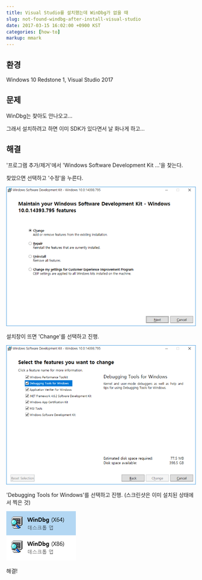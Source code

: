 ```yaml
---
title: Visual Studio를 설치했는데 WinDbg가 없을 때
slug: not-found-windbg-after-install-visual-studio
date: 2017-03-15 16:02:00 +0900 KST
categories: [how-to]
markup: mmark
---
```


## 환경

Windows 10 Redstone 1, Visual Studio 2017

## 문제

WinDbg는 찾아도 안나오고...

그래서 설치하려고 하면 이미 SDK가 있다면서 날 화나게 하고...

## 해결

'프로그램 추가/제거'에서 'Windows Software Development Kit ...'을 찾는다.

찾았으면 선택하고 '수정'을 누른다.

![Maintain your Windows Software Development Kit](windows-sdk-maintain.png)

설치창이 뜨면 'Change'를 선택하고 진행.

![Select the features you want to change](windows-sdk-change.png)

'Debugging Tools for Windows'를 선택하고 진행. (스크린샷은 이미 설치된 상태에서 찍은 것)

![Installed WinDbg](installed-windbg.png)

해결!
